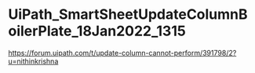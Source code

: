 # UiPath_SmartSheetUpdateColumnBoilerPlate_18Jan2022_1315

https://forum.uipath.com/t/update-column-cannot-perform/391798/2?u=nithinkrishna
